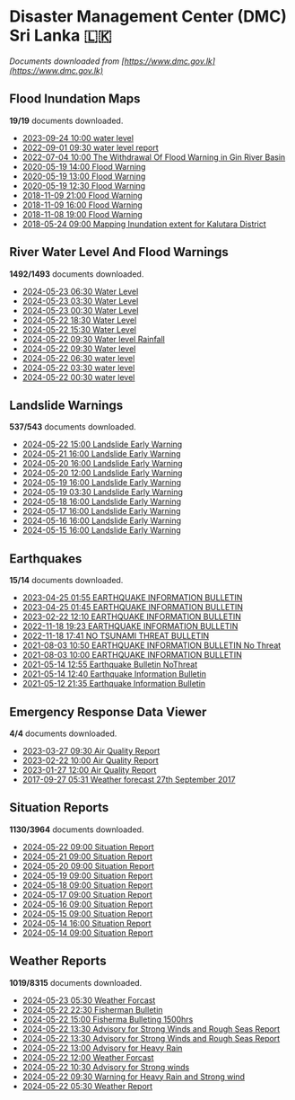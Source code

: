 # Disaster Management Center (DMC) Sri Lanka :sri_lanka:

*Documents downloaded from [https://www.dmc.gov.lk](https://www.dmc.gov.lk)*

## Flood Inundation Maps

**19/19** documents downloaded.

* [2023-09-24 10:00 water level](data/flood-inundation-maps/20230924.1000.water-level.pdf)
* [2022-09-01 09:30 water level report](data/flood-inundation-maps/20220901.0930.water-level-report.pdf)
* [2022-07-04 10:00 The Withdrawal Of Flood Warning in Gin River Basin](data/flood-inundation-maps/20220704.1000.the-withdrawal-of-flood-warning-in-gin-river-basin.pdf)
* [2020-05-19 14:00 Flood Warning](data/flood-inundation-maps/20200519.1400.flood-warning.pdf)
* [2020-05-19 13:00 Flood Warning](data/flood-inundation-maps/20200519.1300.flood-warning.pdf)
* [2020-05-19 12:30 Flood Warning](data/flood-inundation-maps/20200519.1230.flood-warning.pdf)
* [2018-11-09 21:00 Flood Warning](data/flood-inundation-maps/20181109.2100.flood-warning.PDF)
* [2018-11-09 16:00 Flood Warning](data/flood-inundation-maps/20181109.1600.flood-warning.PDF)
* [2018-11-08 19:00 Flood Warning](data/flood-inundation-maps/20181108.1900.flood-warning.PDF)
* [2018-05-24 09:00 Mapping Inundation extent for Kalutara District](data/flood-inundation-maps/20180524.0900.mapping-inundation-extent-for-kalutara-district.pdf)

## River Water Level And Flood Warnings

**1492/1493** documents downloaded.

* [2024-05-23 06:30 Water Level](data/river-water-level-and-flood-warnings/20240523.0630.water-level.pdf)
* [2024-05-23 03:30 Water Level](data/river-water-level-and-flood-warnings/20240523.0330.water-level.pdf)
* [2024-05-23 00:30 Water Level](data/river-water-level-and-flood-warnings/20240523.0030.water-level.pdf)
* [2024-05-22 18:30 Water Level](data/river-water-level-and-flood-warnings/20240522.1830.water-level.pdf)
* [2024-05-22 15:30 Water Level](data/river-water-level-and-flood-warnings/20240522.1530.water-level.pdf)
* [2024-05-22 09:30 Water level  Rainfall](data/river-water-level-and-flood-warnings/20240522.0930.water-level-rainfall.pdf)
* [2024-05-22 09:30 Water level](data/river-water-level-and-flood-warnings/20240522.0930.water-level.pdf)
* [2024-05-22 06:30 water level](data/river-water-level-and-flood-warnings/20240522.0630.water-level.pdf)
* [2024-05-22 03:30 water level](data/river-water-level-and-flood-warnings/20240522.0330.water-level.pdf)
* [2024-05-22 00:30 water level](data/river-water-level-and-flood-warnings/20240522.0030.water-level.pdf)

## Landslide Warnings

**537/543** documents downloaded.

* [2024-05-22 15:00 Landslide Early Warning](data/landslide-warnings/20240522.1500.landslide-early-warning.pdf)
* [2024-05-21 16:00 Landslide Early Warning](data/landslide-warnings/20240521.1600.landslide-early-warning.pdf)
* [2024-05-20 16:00 Landslide Early Warning](data/landslide-warnings/20240520.1600.landslide-early-warning.pdf)
* [2024-05-20 12:00 Landslide Early Warning](data/landslide-warnings/20240520.1200.landslide-early-warning.pdf)
* [2024-05-19 16:00 Landslide Early Warning](data/landslide-warnings/20240519.1600.landslide-early-warning.pdf)
* [2024-05-19 03:30 Landslide Early Warning](data/landslide-warnings/20240519.0330.landslide-early-warning.pdf)
* [2024-05-18 16:00 Landslide Early Warning](data/landslide-warnings/20240518.1600.landslide-early-warning.pdf)
* [2024-05-17 16:00 Landslide Early Warning](data/landslide-warnings/20240517.1600.landslide-early-warning.pdf)
* [2024-05-16 16:00 Landslide Early Warning](data/landslide-warnings/20240516.1600.landslide-early-warning.pdf)
* [2024-05-15 16:00 Landslide Early Warning](data/landslide-warnings/20240515.1600.landslide-early-warning.pdf)

## Earthquakes

**15/14** documents downloaded.

* [2023-04-25 01:55 EARTHQUAKE INFORMATION BULLETIN](data/earthquakes/20230425.0155.earthquake-information-bulletin.pdf)
* [2023-04-25 01:45 EARTHQUAKE INFORMATION BULLETIN](data/earthquakes/20230425.0145.earthquake-information-bulletin.pdf)
* [2023-02-22 12:10 EARTHQUAKE INFORMATION BULLETIN](data/earthquakes/20230222.1210.earthquake-information-bulletin.pdf)
* [2022-11-18 19:23 EARTHQUAKE INFORMATION BULLETIN](data/earthquakes/20221118.1923.earthquake-information-bulletin.pdf)
* [2022-11-18 17:41 NO TSUNAMI THREAT BULLETIN](data/earthquakes/20221118.1741.no-tsunami-threat-bulletin.pdf)
* [2021-08-03 10:50 EARTHQUAKE INFORMATION BULLETIN No Threat](data/earthquakes/20210803.1050.earthquake-information-bulletin-no-threat.pdf)
* [2021-08-03 10:00 EARTHQUAKE INFORMATION BULLETIN](data/earthquakes/20210803.1000.earthquake-information-bulletin.pdf)
* [2021-05-14 12:55 Earthquake Bulletin NoThreat](data/earthquakes/20210514.1255.earthquake-bulletin-nothreat.pdf)
* [2021-05-14 12:40 Earthquake Information Bulletin](data/earthquakes/20210514.1240.earthquake-information-bulletin.pdf)
* [2021-05-12 21:35 Earthquake Information Bulletin](data/earthquakes/20210512.2135.earthquake-information-bulletin.pdf)

## Emergency Response Data Viewer

**4/4** documents downloaded.

* [2023-03-27 09:30 Air Quality Report](data/emergency-response-data-viewer/20230327.0930.air-quality-report.pdf)
* [2023-02-22 10:00 Air Quality Report](data/emergency-response-data-viewer/20230222.1000.air-quality-report.pdf)
* [2023-01-27 12:00 Air Quality Report](data/emergency-response-data-viewer/20230127.1200.air-quality-report.pdf)
* [2017-09-27 05:31 Weather forecast 27th September 2017](data/emergency-response-data-viewer/20170927.0531.weather-forecast-27th-september-2017.pdf)

## Situation Reports

**1130/3964** documents downloaded.

* [2024-05-22 09:00 Situation Report](data/situation-reports/20240522.0900.situation-report.pdf)
* [2024-05-21 09:00 Situation Report](data/situation-reports/20240521.0900.situation-report.pdf)
* [2024-05-20 09:00 Situation Report](data/situation-reports/20240520.0900.situation-report.pdf)
* [2024-05-19 09:00 Situation Report](data/situation-reports/20240519.0900.situation-report.pdf)
* [2024-05-18 09:00 Situation Report](data/situation-reports/20240518.0900.situation-report.pdf)
* [2024-05-17 09:00 Situation Report](data/situation-reports/20240517.0900.situation-report.pdf)
* [2024-05-16 09:00 Situation Report](data/situation-reports/20240516.0900.situation-report.pdf)
* [2024-05-15 09:00 Situation Report](data/situation-reports/20240515.0900.situation-report.pdf)
* [2024-05-14 16:00 Situation Report](data/situation-reports/20240514.1600.situation-report.pdf)
* [2024-05-14 09:00 Situation Report](data/situation-reports/20240514.0900.situation-report.pdf)

## Weather Reports

**1019/8315** documents downloaded.

* [2024-05-23 05:30 Weather Forcast](data/weather-reports/20240523.0530.weather-forcast.pdf)
* [2024-05-22 22:30 Fisherman Bulletin](data/weather-reports/20240522.2230.fisherman-bulletin.pdf)
* [2024-05-22 15:00 Fisherma Bulleting 1500hrs](data/weather-reports/20240522.1500.fisherma-bulleting-1500hrs.pdf)
* [2024-05-22 13:30 Advisory for Strong Winds and Rough Seas Report](data/weather-reports/20240522.1330.advisory-for-strong-winds-and-rough-seas-report.pdf)
* [2024-05-22 13:30 Advisory for Strong Winds and Rough Seas Report](data/weather-reports/20240522.1330.advisory-for-strong-winds-and-rough-seas-report.pdf)
* [2024-05-22 13:00 Advisory for Heavy Rain](data/weather-reports/20240522.1300.advisory-for-heavy-rain.pdf)
* [2024-05-22 12:00 Weather Forcast](data/weather-reports/20240522.1200.weather-forcast.pdf)
* [2024-05-22 10:30 Advisory for Strong winds](data/weather-reports/20240522.1030.advisory-for-strong-winds.pdf)
* [2024-05-22 09:30 Warning for Heavy Rain and Strong wind](data/weather-reports/20240522.0930.warning-for-heavy-rain-and-strong-wind.pdf)
* [2024-05-22 05:30 Weather Report](data/weather-reports/20240522.0530.weather-report.pdf)
